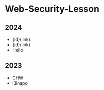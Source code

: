 # Web-Security-Lesson

## 2024

- {id}(link)
- {id}(link)
- Hello

## 2023

- [CHW](/2023/CHW)
- l3inapo
